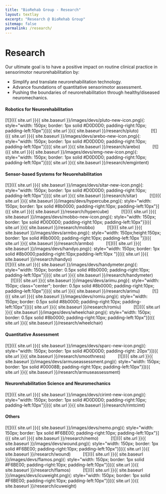 ```yaml
---
title: "BioRehab Group - Research"
layout: textlay
excerpt: "Research @ BioRehab Group"
sitemap: false
permalink: /research/
---
```


# Research

Our ultimate goal is to have a positive impact on routine clinical practice in sensorimotor neurorehabilitation by: 
* Simplify and translate neurorehabilitation technology.
* Advance foundations of quantitative sensorimotor assessment.
* Pushing the boundaries of neurorehabilitation through healthy/diseased neuromechanics.

#### **Robotics for Neurorehabilitation**
[![]({{ site.url }}{{ site.baseurl }}/images/devs/pluto-new-icon.png){: style="width: 150px; border: 1px solid #D0D0D0; padding-right:10px; padding-left:10px"}]({{ site.url }}{{ site.baseurl }}/research/pluto) &emsp; &emsp; 
[![]({{ site.url }}{{ site.baseurl }}/images/devs/arebo-new-icon.png){: style="width: 150px; border: 1px solid #D0D0D0; padding-right:10px; padding-left:10px"}]({{ site.url }}{{ site.baseurl }}/research/arebo) &emsp; &emsp; 
[![]({{ site.url }}{{ site.baseurl }}/images/devs/emg-new-icon.png){: style="width: 150px; border: 1px solid #D0D0D0; padding-right:10px; padding-left:10px"}]({{ site.url }}{{ site.baseurl }}/research/emgintent)

#### **Sensor-based Systems for Neuorehabilitation**
[![]({{ site.url }}{{ site.baseurl }}/images/devs/sitar-new-icon.png){: style="width: 150px; border: 1px solid #D0D0D0; padding-right:10px; padding-left:10px"}]({{ site.url }}{{ site.baseurl }}/research/sitar) &emsp; &emsp; 
[![]({{ site.url }}{{ site.baseurl }}/images/devs/hypercube.png){: style="width: 150px; border: 1px solid #8b0000; padding-right:10px; padding-left:10px"}]({{ site.url }}{{ site.baseurl }}/research/hypercube) &emsp; &emsp; 
[![]({{ site.url }}{{ site.baseurl }}/images/devs/mobbo-new-icon.png){: style="width: 150px; border: 1px solid #D0D0D0; padding-right:10px; padding-left:10px"}]({{ site.url }}{{ site.baseurl }}/research/mobbo) &emsp; &emsp;
[![]({{ site.url }}{{ site.baseurl }}/images/devs/armbo.png){: style="width: 150px;height:150px; border: 1px solid #8b0000; padding-right:10px; padding-left:10px  "}]({{ site.url }}{{ site.baseurl }}/research/armbo) &emsp; &emsp;
[![]({{ site.url }}{{ site.baseurl }}/images/devs/handyo.png){: style="width: 150px;  border: 1px solid #8b0000;padding-right:10px;padding-left:10px "}]({{ site.url }}{{ site.baseurl }}/research/handyo) 
 <br>
[![]({{ site.url }}{{ site.baseurl }}/images/devs/handymeter.png){: style="width: 150px; border: 0.5px solid #8b0000; padding-right:10px; padding-left:10px"}]({{ site.url }}{{ site.baseurl }}/research/handymeter) &emsp; &emsp; 
[![]({{ site.url }}{{ site.baseurl }}/images/devs/arimu.png){: style="width: 150px; class="center"; border: 0.5px solid #8b0000; padding-right:10px; padding-left:10px"}]({{ site.url }}{{ site.baseurl }}/research/arimu) &emsp; &emsp; 
[![]({{ site.url }}{{ site.baseurl }}/images/devs/romiu.png){: style="width: 150px; border: 0.5px solid #8b0000; padding-right:10px; padding-left:10px"}]({{ site.url }}{{ site.baseurl }}/research/romiu) &emsp; &emsp;
[![]({{ site.url }}{{ site.baseurl }}/images/devs/wheelchair.png){: style="width: 150px; border: 0.5px solid #8b0000; padding-right:10px; padding-left:10px"}]({{ site.url }}{{ site.baseurl }}/research/wheelchair) &emsp; &emsp;


#### **Quantitative Assessment**
[![]({{ site.url }}{{ site.baseurl }}/images/devs/sparc-new-icon.png){: style="width: 150px; border: 1px solid #D0D0D0; padding-right: 20px"}]({{ site.url }}{{ site.baseurl }}/research/smoothness) &emsp; &emsp;
[![]({{ site.url }}{{ site.baseurl }}/images/devs/armuseassessment.png){: style="width: 150px; border: 1px solid #00008B; padding-right:10px; padding-left:10px"}]({{ site.url }}{{ site.baseurl }}/research/armuseassessment)

#### **Neurorehabilitation Science and Neuromechanics**
[![]({{ site.url }}{{ site.baseurl }}/images/devs/cirimt-new-icon.png){: style="width: 150px; border: 1px solid #D0D0D0;  padding-right:10px; padding-left:10px"}]({{ site.url }}{{ site.baseurl }}/research/rimtcimt)

#### **Others**
[![]({{ site.url }}{{ site.baseurl }}/images/devs/nemo.png){: style="width: 150px; border: 1px solid #F6BE00; padding-right:10px; padding-left:10px"}]({{ site.url }}{{ site.baseurl }}/research/nemo) &emsp; &emsp;
[![]({{ site.url }}{{ site.baseurl }}/images/devs/wound.png){: style="width: 150px; border: 1px solid #F6BE00; padding-right:10px; padding-left:10px"}]({{ site.url }}{{ site.baseurl }}/research/wound) &emsp; &emsp;
[![]({{ site.url }}{{ site.baseurl }}/images/devs/flamos.png){: style="width: 150px; border: 1px solid #F6BE00; padding-right:10px; padding-left:10px"}]({{ site.url }}{{ site.baseurl }}/research/flamos) &emsp; &emsp;
[![]({{ site.url }}{{ site.baseurl }}/images/devs/icuweight.png){: style="width: 150px; border: 1px solid #F6BE00; padding-right:10px; padding-left:10px"}]({{ site.url }}{{ site.baseurl }}/research/icuweight)

